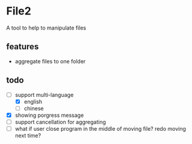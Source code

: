 # File2

A tool to help to manipulate files

## features

* aggregate files to one folder

## todo

* [ ] support multi-language
  * [x] english
  * [ ] chinese
* [x] showing porgress message
* [ ] support cancellation for aggregating
* [ ] what if user close program in the middle of moving file? redo moving next time?
